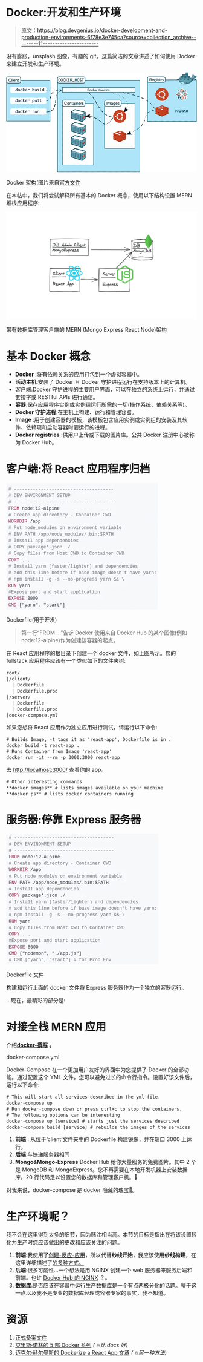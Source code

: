 # Docker:开发和生产环境

> 原文：<https://blog.devgenius.io/docker-development-and-production-environments-6f78e3e745ca?source=collection_archive---------11----------------------->

没有膨胀，unsplash 图像，有趣的 gif。这篇简洁的文章讲述了如何使用 Docker 来建立开发和生产环境。

![](img/40b627f1dffb5dfba14485d8bba8dfba.png)

Docker 架构(图片来自[官方文件](https://docs.docker.com/get-started/overview/)

在本帖中，我们将尝试解释所有基本的 Docker 概念，使用以下结构设置 MERN 堆栈应用程序:

![](img/3cbe166c23a13537a0ede987bb5e1d42.png)

带有数据库管理客户端的 MERN (Mongo Express React Node)架构

# 基本 Docker 概念

*   **Docker** :将有依赖关系的应用打包到一个虚拟容器中。
*   **活动主机**:安装了 Docker 且 Docker 守护进程运行在支持版本上的计算机。
*   客户端:Docker 守护进程的主要用户界面，可以在独立的系统上运行，并通过套接字或 RESTful APIs 进行通信。
*   **容器**:保存应用程序实例或实例组运行所需的一切(操作系统、依赖关系等)。
*   **Docker 守护进程**:在主机上构建、运行和管理容器。
*   **Image** :用于创建容器的模板，该模板包含应用实例或实例组的安装及其软件、依赖项和启动容器时要运行的进程。
*   **Docker registries** :供用户上传或下载的图片库。公共 Docker 注册中心被称为 Docker Hub。

# 客户端:将 React 应用程序归档

![](img/7f9adcd3acd4f40f3d83b556ab7a9cc1.png)

Dockerfile(用于开发)

> 第一行“FROM …”告诉 Docker 使用来自 Docker Hub 的某个图像(例如 node:12-alpine)作为创建该容器的起点。

在 React 应用程序的根目录下创建一个 docker 文件，如上图所示。您的 fullstack 应用程序应该有一个类似如下的文件夹树:

```
root/
|/client/
  | Dockerfile
  | Dockerfile.prod
|/server/
  | Dockerfile
  | Dockerfile.prod
|docker-compose.yml
```

如果您想将 React 应用作为独立应用进行测试，请运行以下命令:

```
# Builds Image, -t tags it as 'react-app', Dockerfile is in .
docker build -t react-app .
# Runs Container from Image 'react-app'
docker run -it --rm -p 3000:3000 react-app
```

去 [http://localhost:3000/](http://localhost:3000/) 查看你的 app。

```
# Other interesting commands
**docker images** # lists images available on your machine
**docker ps** # lists docker containers running
```

# 服务器:停靠 Express 服务器

![](img/496e78669323ddcfe8543af5b4294854.png)

Dockerfile 文件

构建和运行上面的 docker 文件将 Express 服务器作为一个独立的容器运行。

…现在，最精彩的部分是:

# 对接全栈 MERN 应用

介绍[**docker-撰写**](https://docs.docker.com/compose/) **。**

docker-compose.yml

Docker-Compose 在一个更加用户友好的界面中为您提供了 Docker 的全部功能。通过配置这个 YML 文件，您可以避免过长的命令行指令。设置好该文件后，运行以下命令:

```
# This will start all services described in the yml file.
docker-compose up
# Run docker-compose down or press ctrl+c to stop the containers.
# The following options can be interesting
docker-compose up [service] # starts just the services described
docker-compose build [service] # rebuilds the images of the services
```

1.  **前端** : 从位于‘client’文件夹中的 Dockerfile 构建镜像，并在端口 3000 上运行。
2.  **后端**:与快递服务器相同
3.  **Mongo&Mongo-Express**:Docker Hub 给你大量服务的免费图片。其中 2 个是 MongoDB 和 MongoExpress。您不再需要在本地开发机器上安装数据库。20 行代码足以设置您的数据库和管理客户机。🤯

对我来说，docker-compose 是 docker 隐藏的瑰宝💎。

# 生产环境呢？

我不会在这里得到太多的细节，因为赌注相当高。本节的目标是指出在将该设置转化为生产时您应该做出的更改和应该关注的问题。

1.  **前端**:我使用了[创建-反应-应用](https://github.com/facebook/create-react-app)，所以代替**纱线开始**，我应该使用**纱线构建**，在这里详细描述了[的多种方式。](https://create-react-app.dev/docs/deployment/)
2.  **后端**:很多可能性...一个想法是用 NGINX 创建一个 web 服务器来服务后端和前端。也许 [Docker Hub 的 NGINX](https://hub.docker.com/_/nginx) ？。
3.  **数据库**:是否应该在容器中运行生产数据库是一个有点两极分化的话题。鉴于这一点以及我不是专业的数据库经理或容器专家的事实，我不知道。

# 资源

1.  [正式备案文件](https://docs.docker.com/)
2.  [克里斯·诺林的 5 部 Docker 系列](https://dev.to/softchris/5-part-docker-series-beginner-to-master-3m1b?wt.mc_id=personal-blog-chnoring) *(* 🔥*比 docs 好)*
3.  [迈克尔·赫尔曼斯的 Dockerize a React App 文章](https://mherman.org/blog/dockerizing-a-react-app/) *(* 🔥*另一种方法)*